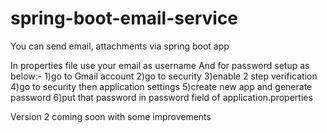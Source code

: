 # spring-boot-email-service
You can send email, attachments via spring boot app

In properties file use your email as username
And for password setup as below:-
1)go to Gmail account 
2)go to security
3)enable 2 step verification
4)go to security then application settings 
5)create new app and generate password
6)put that password in password field of application.properties

Version 2 coming soon with some improvements
